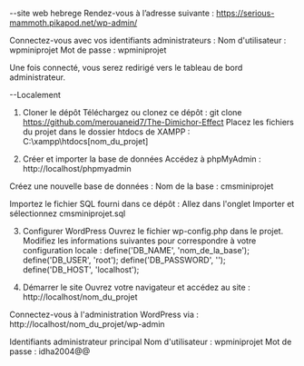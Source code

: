 --site web hebrege
Rendez-vous à l’adresse suivante : https://serious-mammoth.pikapod.net/wp-admin/

Connectez-vous avec vos identifiants administrateurs :
Nom d'utilisateur : wpminiprojet
Mot de passe : wpminiprojet

Une fois connecté, vous serez redirigé vers le tableau de bord administrateur.


--Localement
1. Cloner le dépôt
Téléchargez ou clonez ce dépôt : git clone https://github.com/merouaneid7/The-Dimichor-Effect
Placez les fichiers du projet dans le dossier htdocs de XAMPP : C:\xampp\htdocs\[nom_du_projet]

2. Créer et importer la base de données
Accédez à phpMyAdmin :
http://localhost/phpmyadmin

Créez une nouvelle base de données :
Nom de la base : cmsminiprojet

Importez le fichier SQL fourni dans ce dépôt :
Allez dans l'onglet Importer et sélectionnez cmsminiprojet.sql

3. Configurer WordPress
Ouvrez le fichier wp-config.php dans le projet.
Modifiez les informations suivantes pour correspondre à votre configuration locale :
define('DB_NAME', 'nom_de_la_base');
define('DB_USER', 'root');
define('DB_PASSWORD', '');
define('DB_HOST', 'localhost');

4. Démarrer le site
Ouvrez votre navigateur et accédez au site :
http://localhost/nom_du_projet

Connectez-vous à l'administration WordPress via :
http://localhost/nom_du_projet/wp-admin

Identifiants administrateur principal
Nom d'utilisateur : wpminiprojet
Mot de passe : idha2004@@


